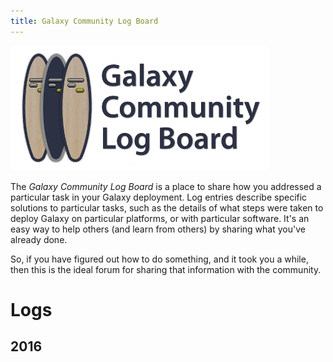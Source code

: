 ```yaml
---
title: Galaxy Community Log Board
---
```

<div class='center'><img src="/src/images/logos/LogBoardWText200.png" alt="Galaxy Community Log Board"  /></div>

<div class='right'></div>

The *Galaxy Community Log Board* is a place to share how you addressed a particular task in your Galaxy deployment.  Log entries describe specific solutions to particular tasks, such as the details of what steps were taken to deploy Galaxy on particular platforms, or with particular software. It's an easy way to help others (and learn from others) by sharing what you've already done.

So, if you have figured out how to do something, and it took you a while, then this is the ideal forum for sharing that information with the community.

# Logs

## 2016
